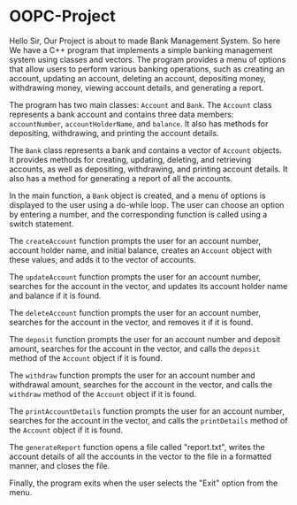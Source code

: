 # OOPC-Project
Hello Sir,
Our Project is about to made Bank Management System.
So here We have a C++ program that implements a simple banking management system using classes and vectors. The program provides a menu of options that allow users to perform various banking operations, such as creating an account, updating an account, deleting an account, depositing money, withdrawing money, viewing account details, and generating a report.

The program has two main classes: `Account` and `Bank`. The `Account` class represents a bank account and contains three data members: `accountNumber`, `accountHolderName`, and `balance`. It also has methods for depositing, withdrawing, and printing the account details.

The `Bank` class represents a bank and contains a vector of `Account` objects. It provides methods for creating, updating, deleting, and retrieving accounts, as well as depositing, withdrawing, and printing account details. It also has a method for generating a report of all the accounts.

In the main function, a `Bank` object is created, and a menu of options is displayed to the user using a do-while loop. The user can choose an option by entering a number, and the corresponding function is called using a switch statement. 

The `createAccount` function prompts the user for an account number, account holder name, and initial balance, creates an `Account` object with these values, and adds it to the vector of accounts.

The `updateAccount` function prompts the user for an account number, searches for the account in the vector, and updates its account holder name and balance if it is found.

The `deleteAccount` function prompts the user for an account number, searches for the account in the vector, and removes it if it is found.

The `deposit` function prompts the user for an account number and deposit amount, searches for the account in the vector, and calls the `deposit` method of the `Account` object if it is found.

The `withdraw` function prompts the user for an account number and withdrawal amount, searches for the account in the vector, and calls the `withdraw` method of the `Account` object if it is found.

The `printAccountDetails` function prompts the user for an account number, searches for the account in the vector, and calls the `printDetails` method of the `Account` object if it is found.

The `generateReport` function opens a file called "report.txt", writes the account details of all the accounts in the vector to the file in a formatted manner, and closes the file.

Finally, the program exits when the user selects the "Exit" option from the menu.
